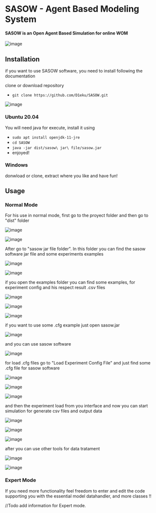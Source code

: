 # SASOW - Agent Based Modeling System

#### SASOW is an Open Agent Based Simulation for online WOM

![image](https://user-images.githubusercontent.com/45185542/146555223-42e49c93-cc9e-4834-b86e-fc9335c5df5d.png)

## Installation
if you want to use SASOW software, you need to install following the documentation

clone or download repository

- ```git clone https://github.com/D1eku/SASOW.git```

![image](https://user-images.githubusercontent.com/45185542/146491346-7dd4ef8e-7c98-4f41-a5da-a98a75597b4a.png)

### Ubuntu 20.04 
You will need java for execute, install it using 
- ```sudo apt install openjdk-11-jre```
- ```cd SASOW```
- ```java -jar dist/sasow\ jar\ file/sasow.jar```
- enjoyed!

### Windows

donwload or clone, extract where you like and have fun!

## Usage 
### Normal Mode

For his use in normal mode, first go to the proyect folder and then go to "dist" folder

![image](https://user-images.githubusercontent.com/45185542/146491507-bbf2b10a-909b-4c3e-b7e6-71aca81ee22b.png)

![image](https://user-images.githubusercontent.com/45185542/146491547-7609e0ff-6f98-4cb9-a3f9-da397ee76599.png)

After go to "sasow jar file folder". In this folder you can find the sasow software jar file and some experiments examples

![image](https://user-images.githubusercontent.com/45185542/146491604-fdc46322-fb7a-499a-aabc-4dedce7e7eb1.png)

![image](https://user-images.githubusercontent.com/45185542/146491990-97635b4b-1873-4eff-9a54-a5dead2307ed.png)

if you open the examples folder you can find some examples, for experiment config and his respect result .csv files 

![image](https://user-images.githubusercontent.com/45185542/146492012-9d8b8ae4-cae1-4879-9bff-f75e48e8b020.png)

![image](https://user-images.githubusercontent.com/45185542/146492113-899832c6-3848-45fa-8768-7e907366cd48.png)

![image](https://user-images.githubusercontent.com/45185542/146492125-f18745a8-1eff-4e1d-8919-9bcb3c4c85a4.png)

if you want to use some .cfg example just open sasow.jar 

![image](https://user-images.githubusercontent.com/45185542/146492183-4133912e-1354-4b90-9c7e-fb188498051d.png)

and you can use sasow software

![image](https://user-images.githubusercontent.com/45185542/146492215-5245726b-1eea-44eb-a4e5-c465d01a63cf.png)

for load .cfg files go to "Load Experiment Config File" and just find some .cfg file for sasow software

![image](https://user-images.githubusercontent.com/45185542/146492251-9e8711f4-7e12-4809-98ce-06e2e725f69a.png)

![image](https://user-images.githubusercontent.com/45185542/146492309-6e42d901-600f-443e-96a7-062246389ba9.png)

![image](https://user-images.githubusercontent.com/45185542/146492369-de1699cd-d773-4676-8747-cc1f3c886529.png)

and then the experiment load from you interface and now you can start simulation for generate csv files and output data

![image](https://user-images.githubusercontent.com/45185542/146492468-2b89f516-b2f4-4ecd-ab73-e996f5870797.png)

![image](https://user-images.githubusercontent.com/45185542/146492817-3b547c6a-45b5-4e77-b4e6-fb40fd465364.png)

![image](https://user-images.githubusercontent.com/45185542/146492888-8b5be642-6d9f-48f7-8e46-2a2cdf12601f.png)

after you can use other tools for data tratament

![image](https://user-images.githubusercontent.com/45185542/146492956-cb436e74-4e0e-4596-9b87-27096dfd363d.png)

![image](https://user-images.githubusercontent.com/45185542/146493094-9c11b94c-94df-4274-998c-e516f4f2f44b.png)


### Expert Mode

If you need more functionality feel freedom to enter and edit the code supporting you with the essential model datahandler, and more classes !! 

//Todo add information for Expert mode.
